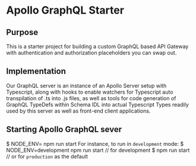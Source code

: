 Apollo GraphQL Starter
======================

## Purpose
This is a starter project for building a custom GraphQL based API Gateway with authentication and authorization placeholders you can swap out.

## Implementation
Our GraphQL server is an instance of an Apollo Server setup with Typescript, along with hooks to enable watchers for Typescript auto transpilation of .ts into .js files, as well as tools for code generation of GraphQL TypeDefs within Schema IDL into actual Typescript Types readily used by this server as well as front-end client applications.

##  Starting Apollo GraphQL sever
$ NODE_ENV=<environment> npm run start 
For instance, to run in `development` mode:
$ NODE_ENV=development npm run start // for development
$ npm run start  // or for `production` as the default